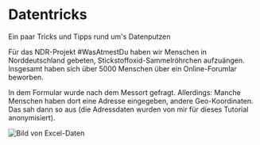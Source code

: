 # Datentricks

Ein paar Tricks und Tipps rund um's Datenputzen

Für das NDR-Projekt #WasAtmestDu haben wir Menschen in Norddeutschland gebeten, Stickstoffoxid-Sammelröhrchen aufzuängen. Insgesamt haben sich über 5000 Menschen über ein Online-Forumlar beworben. 

In dem Formular wurde nach dem Messort gefragt. Allerdings: Manche Menschen haben dort eine Adresse eingegeben, andere Geo-Koordinaten. Das sah dann so aus (die Adressdaten wurden von mir für dieses Tutorial anonymisiert).

![Bild von Excel-Daten](http://http://datenjournalismus.eu/github_pics/2019-02-19_09h48_16.png)
